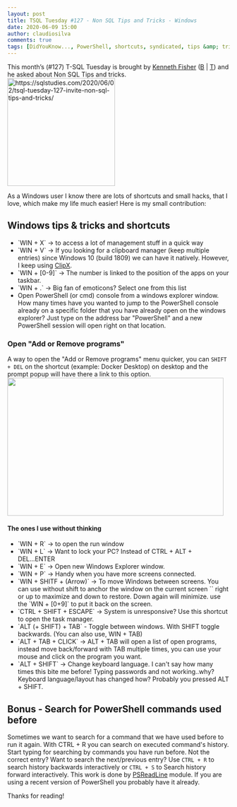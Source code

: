 ```yaml
---
layout: post
title: TSQL Tuesday #127 - Non SQL Tips and Tricks - Windows
date: 2020-06-09 15:00
author: claudiosilva
comments: true
tags: [DidYouKnow..., PowerShell, shortcuts, syndicated, tips &amp; tricks, TSQL2sDay]
---
```

This month’s (#127) T-SQL Tuesday is brought by <a href="https://sqlstudies.com/2020/06/02/tsql-tuesday-127-invite-non-sql-tips-and-tricks/">Kenneth Fisher</a> (<a href="https://sqlstudies.com/">B</a> \| <a href="https://twitter.com/sqlstudent144">T</a>) and he asked about Non SQL Tips and tricks.
<img src="https://claudioessilva.github.io/img/2017/09/tsql2sday.jpg" alt="https://sqlstudies.com/2020/06/02/tsql-tuesday-127-invite-non-sql-tips-and-tricks/" width="244" height="244" class="aligncenter size-full wp-image-599" />

As a Windows user I know there are lots of shortcuts and small hacks, that I love, which make my life much easier!
Here is my small contribution:

<h2>Windows tips &amp; tricks and shortcuts</h2>

<ul>
<li>`WIN + X` -&gt; to access a lot of management stuff in a quick way</li>
<li>`WIN + V` -&gt; If you looking for a clipboard manager (keep multiple entries) since Windows 10 (build 1809) we can have it natively. However, I keep using <a href="https://bluemars.org/clipx/">ClipX</a>.</li>
<li>`WIN + [0-9]` -&gt; The number is linked to the position of the apps on your taskbar.</li>
<li>`WIN + .` -&gt; Big fan of emoticons? Select one from this list</li>
<li>Open PowerShell (or cmd) console from a windows explorer window. How many times have you wanted to jump to the PowerShell console already on a specific folder that you have already open on the windows explorer? Just type on the address bar "PowerShell" and a new PowerShell session will open right on that location.</li>
</ul>

<h3>Open "Add or Remove programs"</h3>

A way to open the "Add or Remove programs" menu quicker, you can `SHIFT + DEL` on the shortcut (example: Docker Desktop) on desktop and the prompt popup will have there a link to this option.
<img src="https://claudioessilva.github.io/img/2020/06/addremoveprogramshortcut.png" alt="" width="490" height="312" class="aligncenter size-full wp-image-2166" />

<h4>The ones I use without thinking</h4>

<ul>
<li>`WIN + R` -&gt; to open the run window</li>
<li>`WIN + L` -&gt; Want to lock your PC? Instead of CTRL + ALT + DEL...ENTER</li>
<li>`WIN + E` -&gt; Open new Windows Explorer window.</li>
<li>`WIN + P` -&gt; Handy when you have more screens connected.</li>
<li>`WIN + SHITF + (Arrow)` -&gt; To move Windows between screens. You can use without shift to anchor the window on the current screen `` right or up to maximize and down to restore. Down again will minimize. use the `WIN + [0+9]` to put it back on the screen.</li>
<li>`CTRL + SHIFT + ESCAPE` -&gt; System is unresponsive? Use this shortcut to open the task manager.</li>
<li>`ALT (+ SHIFT) + TAB` - Toggle between windows. With SHIFT toggle backwards. (You can also use, WIN + TAB)</li>
<li>`ALT + TAB + CLICK` -&gt; ALT + TAB will open a list of open programs, instead move back/forward with TAB multiple times, you can use your mouse and click on the program you want.</li>
<li>`ALT + SHIFT` -&gt; Change keyboard language. I can't say how many times this bite me before! Typing passwords and not working..why? Keyboard language/layout has changed how? Probably you pressed ALT + SHIFT. </li>
</ul>

<h2>Bonus - Search for PowerShell commands used before</h2>

Sometimes we want to search for a command that we have used before to run it again. With CTRL + R you can search on executed command's history. Start typing for searching by commands you have run before.
Not the correct entry? Want to search the next/previous entry?
Use `CTRL + R` to search history backwards interactively or `CTRL + S` to Search history forward interactively. This work is done by <a href="https://github.com/PowerShell/PSReadLine">PSReadLine</a> module. If you are using a recent version of PowerShell you probably have it already.

Thanks for reading!
